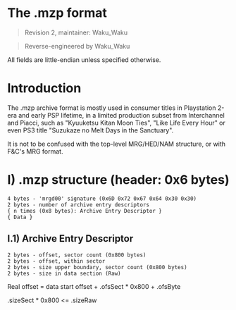  The .mzp format
=================
> Revision 2, maintainer: Waku_Waku

> Reverse-engineered by Waku_Waku

All fields are little-endian unless specified otherwise.


 Introduction
==============

The .mzp archive format is mostly used in consumer titles in Playstation 2-era and early PSP lifetime, in a limited production subset from Interchannel and Piacci, such as "Kyuuketsu Kitan Moon Ties", "Like Life Every Hour" or even PS3 title "Suzukaze no Melt Days in the Sanctuary".


It is not to be confused with the top-level MRG/HED/NAM structure, or with F&C's MRG format.

 I) .mzp structure (header: 0x6 bytes)
=======================================
	4 bytes - 'mrgd00' signature (0x6D 0x72 0x67 0x64 0x30 0x30)
	2 bytes - number of archive entry descriptors
    { n times (0x8 bytes): Archive Entry Descriptor }
    { Data }


 I.1)  Archive Entry Descriptor
--------------------------------

	2 bytes - offset, sector count (0x800 bytes)
	2 bytes - offset, within sector
	2 bytes - size upper boundary, sector count (0x800 bytes)
	2 bytes - size in data section (Raw)

Real offset = data start offset + .ofsSect * 0x800 + .ofsByte

.sizeSect * 0x800 <= .sizeRaw

